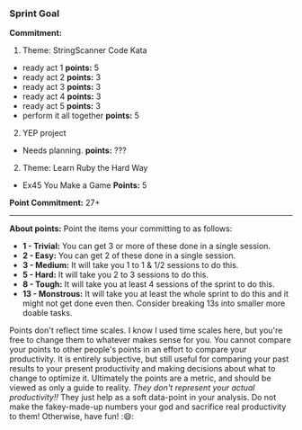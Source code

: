 ### Sprint Goal

__Commitment:__

 1. Theme: StringScanner Code Kata
  - ready act 1 __points:__ 5
  - ready act 2 __points:__ 3
  - ready act 3 __points:__ 3
  - ready act 4 __points:__ 3
  - ready act 5 __points:__ 3
  - perform it all together __points:__ 5
 2. YEP project
  - Needs planning. __points:__ ???
 2. Theme: Learn Ruby the Hard Way 
  - Ex45 You Make a Game __Points:__ 5


__Point Commitment:__ 27+


***
__About points:__
Point the items your committing to as follows:

 - __1 - Trivial:__ You can get 3 or more of these done in a single session.
 - __2 - Easy:__ You can get 2 of these done in a single session.
 - __3 - Medium:__ It will take you 1 to 1 & 1/2 sessions to do this.
 - __5 - Hard:__ It will take you 2 to 3 sessions to do this.
 - __8 - Tough:__ It will take you at least 4 sessions of the sprint to do this.
 - __13 - Monstrous:__ It will take you at least the whole sprint to do this and it might not get done even then. Consider breaking 13s into smaller more doable tasks.

Points don't reflect time scales. I know I used time scales here, but you're free to change them to whatever makes sense for you. You cannot compare your points to other people's points in an effort to compare your productivity. It is entirely subjective, but still useful for comparing your past results to your present productivity and making decisions about what to change to optimize it. Ultimately the points are a metric, and should be viewed as only a guide to reality. _They don't represent your actual productivity!!_ They just help as a soft data-point in your analysis. Do not make the fakey-made-up numbers your god and sacrifice real productivity to them! Otherwise, have fun! ::smile::
